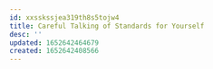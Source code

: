 ```yaml
---
id: xxsskssjea319th8s5tojw4
title: Careful Talking of Standards for Yourself
desc: ''
updated: 1652642464679
created: 1652642408566
---
```

